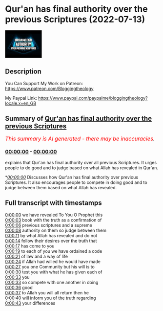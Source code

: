 # Qur'an has final authority over the previous Scriptures (2022-07-13)

![alt Qur'an has final authority over the previous Scriptures](c_CG2lONjpw.jpg "Qur'an has final authority over the previous Scriptures")

## Description

You Can Support My Work on Patreon:
https://www.patreon.com/Bloggingtheology

My Paypal Link: 
https://www.paypal.com/paypalme/bloggingtheology?locale.x=en_GB

## Summary of [Qur'an has final authority over the previous Scriptures](https://www.youtube.com/watch?v=c_CG2lONjpw)


*<span style="color:red; font-size:125%">This summary is AI generated - there may be inaccuracies</span>. [](/)*

### [00:00:00](https://www.youtube.com/watch?v=c_CG2lONjpw&t=0) - [00:00:00](https://www.youtube.com/watch?v=c_CG2lONjpw&t=0)

 explains that Qur'an has final authority over all previous Scriptures. It urges people to do good and to judge based on what Allah has revealed in Qur'an.

**[00:00:00](https://www.youtube.com/watch?v=c_CG2lONjpw&t=0)* Discusses how Qur'an has final authority over previous Scriptures. It also encourages people to compete in doing good and to judge between them based on what Allah has revealed.

## Full transcript with timestamps

[0:00:00](https://youtu.be/c_CG2lONjpw?t=0) we have revealed To You O Prophet this  
[0:00:03](https://youtu.be/c_CG2lONjpw?t=3) book with the truth as a confirmation of  
[0:00:06](https://youtu.be/c_CG2lONjpw?t=6) previous scriptures and a supreme  
[0:00:08](https://youtu.be/c_CG2lONjpw?t=8) authority on them so judge between them  
[0:00:11](https://youtu.be/c_CG2lONjpw?t=11) by what Allah has revealed and do not  
[0:00:14](https://youtu.be/c_CG2lONjpw?t=14) follow their desires over the truth that  
[0:00:17](https://youtu.be/c_CG2lONjpw?t=17) has come to you  
[0:00:19](https://youtu.be/c_CG2lONjpw?t=19) to each of you we have ordained a code  
[0:00:21](https://youtu.be/c_CG2lONjpw?t=21) of law and a way of life  
[0:00:24](https://youtu.be/c_CG2lONjpw?t=24) if Allah had willed he would have made  
[0:00:27](https://youtu.be/c_CG2lONjpw?t=27) you one Community but his will is to  
[0:00:30](https://youtu.be/c_CG2lONjpw?t=30) test you with what he has given each of  
[0:00:33](https://youtu.be/c_CG2lONjpw?t=33) you  
[0:00:33](https://youtu.be/c_CG2lONjpw?t=33) so compete with one another in doing  
[0:00:36](https://youtu.be/c_CG2lONjpw?t=36) good  
[0:00:37](https://youtu.be/c_CG2lONjpw?t=37) to Allah you will all return then he  
[0:00:40](https://youtu.be/c_CG2lONjpw?t=40) will inform you of the truth regarding  
[0:00:43](https://youtu.be/c_CG2lONjpw?t=43) your differences  
